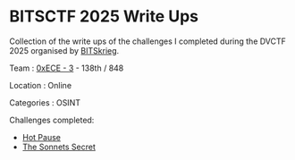# BITSCTF 2025 Write Ups

Collection of the write ups of the challenges I completed during the DVCTF 2025 organised by [BITSkrieg](https://www.linkedin.com/company/bitskrieg/posts/?feedView=all).

Team : [0xECE - 3](https://ctftime.org/team/371280) - 138th / 848

Location : Online

Categories : OSINT

Challenges completed: 
- [Hot Pause](/BITSCTF_2025/OSINT/Hot_pause/README.md)
- [The Sonnets Secret](/BITSCTF_2025/OSINT/The_Sonnets_Secret/README.md)
